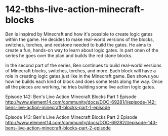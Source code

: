 # 142-tbhs-live-action-minecraft-blocks

Ben is inspired by Minecraft and how it's possible to create logic gates within the game. He decides to make real-world versions of the blocks, switches, torches, and redstone needed to build the gates. He aims to create a fun, hands-on way to learn about logic gates. In part onen of the series he goes over the plan and builds the red stone blocks.

In the second part of the series, Ben continues to build real-world versions of Minecraft blocks, switches, torches, and more. Each block will have a role in creating logic gates just like in the Minecraft game. Ben shows you how he builds each kind of block and does some tests along the way. Once all the pieces are working, he tries building some live action logic gates.

Episode 142: Ben's Live Action Minecraft Blocks Part 1 Episode
	http://www.element14.com/community/docs/DOC-69281/l/episode-142-bens-live-action-minecraft-blocks-part-1-episode

Episode 143: Ben's Live Action Minecraft Blocks Part 2 Episode
	http://www.element14.com/community/docs/DOC-69282/l/episode-143-bens-live-action-minecraft-blocks-part-2-episode
